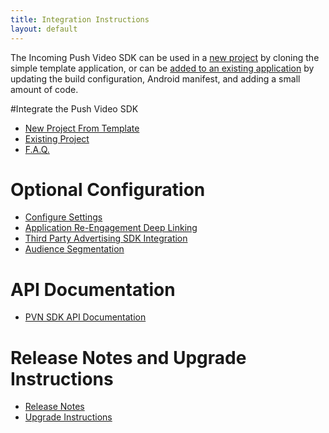 ```yaml
---
title: Integration Instructions
layout: default 
---
```



The Incoming Push Video SDK can be used in a [new project](#new-project) by cloning the simple template application,  or can be [added to an existing application](#add-to-existing-project) by updating the build configuration, Android manifest, and adding a small amount of code.

#Integrate the Push Video SDK

 * [New Project From Template](new-project.html)
 * [Existing Project](existing-project.html)
 * [F.A.Q.](faq.html)

# Optional Configuration

 * [Configure Settings](configure-settings.html)
 * [Application Re-Engagement Deep Linking](deep-linking.html)
 * [Third Party Advertising SDK Integration](advertising.html)
 * [Audience Segmentation](segmentation.html)

# API Documentation

 * [PVN SDK API Documentation](apidocs-1.6/index.html)

# Release Notes and Upgrade Instructions

 * [Release Notes](changelog.html)
 * [Upgrade Instructions](upgrade-instructions.html)
